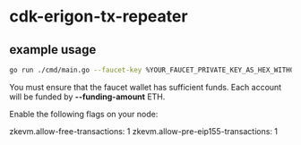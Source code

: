 # cdk-erigon-tx-repeater

## example usage
```bash
go run ./cmd/main.go --faucet-key %YOUR_FAUCET_PRIVATE_KEY_AS_HEX_WITHOUT_0x_PREFIX% --tx-count 1000 --funding-amount 200
```
You must ensure that the faucet wallet has sufficient funds. Each account will be funded by **--funding-amount** ETH.

Enable the following flags on your node:

zkevm.allow-free-transactions: 1
zkevm.allow-pre-eip155-transactions: 1
